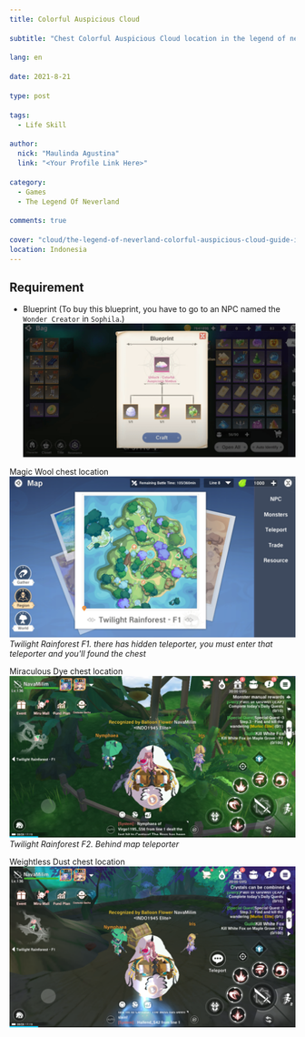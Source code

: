 ```yaml
---
title: Colorful Auspicious Cloud

subtitle: "Chest Colorful Auspicious Cloud location in the legend of neverland"

lang: en

date: 2021-8-21

type: post

tags:
  - Life Skill

author:
  nick: "Maulinda Agustina"
  link: "<Your Profile Link Here>"

category:
  - Games
  - The Legend Of Neverland

comments: true

cover: "cloud/the-legend-of-neverland-colorful-auspicious-cloud-guide-id-1.png"
location: Indonesia
---
```


## Requirement
- Blueprint (To buy this blueprint, you have to go to an NPC named the `Wonder Creator` in `Sophila`.)
![](cloud/Colorful%20Auspicious%20Nimbus%20Cloud.png)

Magic Wool chest location
![](cloud/map-tr1.png)
*Twilight Rainforest F1. there has hidden teleporter, you must enter that teleporter and you'll found the chest*

Miraculous Dye chest location
![](cloud/tr1-teleporter.png)
*Twilight Rainforest F2. Behind map teleporter*

Weightless Dust chest location
![](cloud/tr1-chest.png)